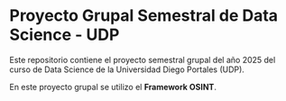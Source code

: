 # Proyecto Grupal Semestral de Data Science - UDP
Este repositorio contiene el proyecto semestral grupal del año 2025 del curso de Data Science de la Universidad Diego Portales (UDP).

En este proyecto grupal se utilizo el __Framework OSINT__.